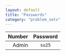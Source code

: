 ```yaml
---
layout: default
title: "Passwords"
category: "problem_sets"
---
```


| Number | Password |
|-------:|:--------:|
|Admin|`su25`|
